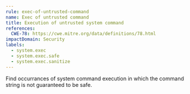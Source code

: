 ```yaml
---
rule: exec-of-untrusted-command
name: Exec of untrusted command
title: Execution of untrusted system command
references:
  CWE-78: https://cwe.mitre.org/data/definitions/78.html
impactDomain: Security
labels:
  - system.exec
  - system.exec.safe
  - system.exec.sanitize
---
```


Find occurrances of system command execution in which the command string is not guaranteed to be
safe.

